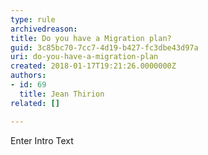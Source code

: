 ```yaml
---
type: rule
archivedreason: 
title: Do you have a Migration plan?
guid: 3c85bc70-7cc7-4d19-b427-fc3dbe43d97a
uri: do-you-have-a-migration-plan
created: 2018-01-17T19:21:26.0000000Z
authors:
- id: 69
  title: Jean Thirion
related: []

---
```



Enter Intro Text
<br><excerpt class='endintro'></excerpt><br>



